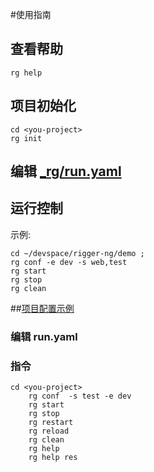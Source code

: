 #使用指南

## 查看帮助
```
rg help
```


## 项目初始化

``` shell
cd <you-project>
rg init

```

## 编辑 [_rg/run.yaml](prj_conf.md)


## 运行控制
示例:
```
cd ~/devspace/rigger-ng/demo ;
rg conf -e dev -s web,test
rg start
rg stop
rg clean
```


##[项目配置示例](example.md)



### 编辑 run.yaml

### 指令
``` shell
cd <you-project>
    rg conf  -s test -e dev
    rg start
    rg stop
    rg restart
    rg reload
    rg clean
    rg help
    rg help res
```
